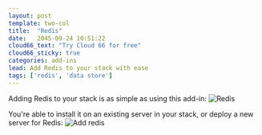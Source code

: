 ```yaml
---
layout: post
template: two-col
title:  "Redis"
date:   2045-09-24 10:51:22
cloud66_text: "Try Cloud 66 for free"
cloud66_sticky: true
categories: add-ins
lead: Add Redis to your stack with ease
tags: ['redis', 'data store']
---
```


Adding Redis to your stack is as simple as using this add-in:
![Redis](http://cdn.cloud66.com/images/help/addin_redis.png)

You're able to install it on an existing server in your stack, or deploy a new server for Redis:
![Add redis](http://cdn.cloud66.com/images/help/addin_example_redis_add.png)